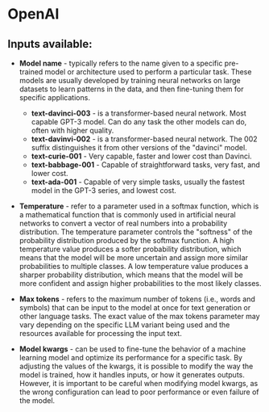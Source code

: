 # OpenAI

## Inputs available:

- **Model name** - typically refers to the name given to a specific pre-trained model or architecture used to perform a particular task. These models are usually developed by training neural networks on large datasets to learn patterns in the data, and then fine-tuning them for specific applications.
    - **text-davinci-003** - is a transformer-based neural network. Most capable GPT-3 model. Can do any task the other models can do, often with higher quality.
    - **text-davinvi-002** - is a transformer-based neural network. The 002 suffix distinguishes it from other versions of the "davinci" model.
    - **text-curie-001** - Very capable, faster and lower cost than Davinci.
    - **text-babbage-001** - Capable of straightforward tasks, very fast, and lower cost.
    - **text-ada-001** - Capable of very simple tasks, usually the fastest model in the GPT-3 series, and lowest cost.

- **Temperature** - refer to a parameter used in a softmax function, which is a mathematical function that is commonly used in artificial neural networks to convert a vector of real numbers into a probability distribution. The temperature parameter controls the "softness" of the probability distribution produced by the softmax function. A high temperature value produces a softer probability distribution, which means that the model will be more uncertain and assign more similar probabilities to multiple classes. A low temperature value produces a sharper probability distribution, which means that the model will be more confident and assign higher probabilities to the most likely classes.

- **Max tokens** - refers to the maximum number of tokens (i.e., words and symbols) that can be input to the model at once for text generation or other language tasks. The exact value of the max tokens parameter may vary depending on the specific LLM variant being used and the resources available for processing the input text.

- **Model kwargs** - can be used to fine-tune the behavior of a machine learning model and optimize its performance for a specific task. By adjusting the values of the kwargs, it is possible to modify the way the model is trained, how it handles inputs, or how it generates outputs. However, it is important to be careful when modifying model kwargs, as the wrong configuration can lead to poor performance or even failure of the model.